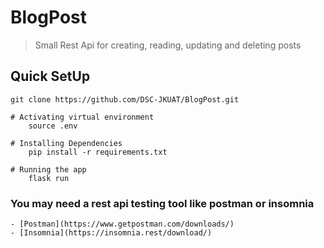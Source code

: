 # BlogPost

> Small Rest Api for creating, reading, updating and deleting posts

## Quick SetUp

```
git clone https://github.com/DSC-JKUAT/BlogPost.git

# Activating virtual environment
    source .env

# Installing Dependencies
    pip install -r requirements.txt

# Running the app
    flask run

```

### You may need a rest api testing tool like postman or insomnia

    - [Postman](https://www.getpostman.com/downloads/)
    - [Insomnia](https://insomnia.rest/download/)
